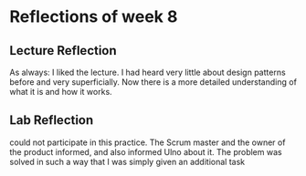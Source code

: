# Reflections of week 8

## Lecture Reflection
As always: I liked the lecture. I had heard very little about design patterns before and very superficially. Now there is a more detailed understanding of what it is and how it works.

## Lab Reflection
could not participate in this practice. The Scrum master and the owner of the product informed, and also informed Ulno about it. The problem was solved in such a way that I was simply given an additional task
